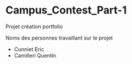 # Campus_Contest_Part-1

Projet création portfolio

Noms des personnes travaillant sur le projet
- Cunniet Eric
- Camilleri Quentin

